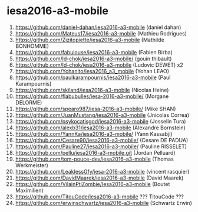 # iesa2016-a3-mobile

1. https://github.com/daniel-dahan/iesa2016-a3-mobile (daniel dahan)
1. https://github.com/Mateus17/iesa2016-a3-mobile (Mathieu Rodrigues)
1. https://github.com/Zizitopiette/iesa2016-a3-mobile (Mathilde BONHOMME)
1. https://github.com/fabulouse/iesa2016-a3-mobile (Fabien Birba)
1. https://github.com/ld-chok/iesa2016-a3-mobile/ (gouin thibault)
1. https://github.com/ld-chok/iesa2016-a3-mobile (Ludovic DEWET) x2
1. https://github.com/Yohanito/iesa2016_a3_mobile (Yohan LEAO)
1. https://github.com/paulkarampournis/iesa2016-a3-mobile (Paul Karampournis)
1. https://github.com/skiland/iesa2016-a3-mobile (Nicolas Heine)
1. https://github.com/flabubulles/iesa-2016-a3-mobile/ (Morgane DELORME)
1. https://github.com/spearo987/iesa-2016-a3-mobile/ (Mike SHAN)
1. https://github.com/JuanMustang/iesa2016-a3-mobile (Jnicolas Correa)
1. https://github.com/psykocatisgod/iesa2016-a3-mobile (Josselin Tura)
1. https://github.com/alexb31/iesa2016-a3-mobile (Alexandre Bornstein)
1. https://github.com/YannKa/iesa2016-a3-mobile/ (Yann Kassabji)
1. https://github.com/Cesare90/iesa2016-a3-mobile/ (Cesare DE PADUA)
1. https://github.com/Pauline27/iesa2016-a3-mobile/ (Pauline RISSELET)
1. https://github.com/pellu/iesa2016-a3-mobile.git (Jordan Pelluard)
1. https://github.com/tom-pouce-dev/iesa2016-a3-mobile (Thomas Werkmeister)
1. https://github.com/LeaklessGfy/iesa-2016-a3-mobile (vincent rasquier)
1. https://github.com/DavidMaarek/iesa2016-a3-mobile (David Maarek)
1. https://github.com/VilainPtiZombie/Iesa2016-a3-mobile (Boutet Maximilien)
1. https://github.com/TitouCode/iesa2016-a3-mobile ??? TitouCode ???
1. https://github.com/erwinschwartz/iesa2016-a3-mobile (Schwartz Erwin)
